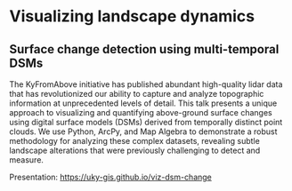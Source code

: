 # Visualizing landscape dynamics

## Surface change detection using multi-temporal DSMs

The KyFromAbove initiative has published abundant high-quality lidar data that has revolutionized our ability to capture and analyze topographic information at unprecedented levels of detail. This talk presents a unique approach to visualizing and quantifying above-ground surface changes using digital surface models (DSMs) derived from temporally distinct point clouds. We use Python, ArcPy, and Map Algebra to demonstrate a robust methodology for analyzing these complex datasets, revealing subtle landscape alterations that were previously challenging to detect and measure. 

Presentation: https://uky-gis.github.io/viz-dsm-change

